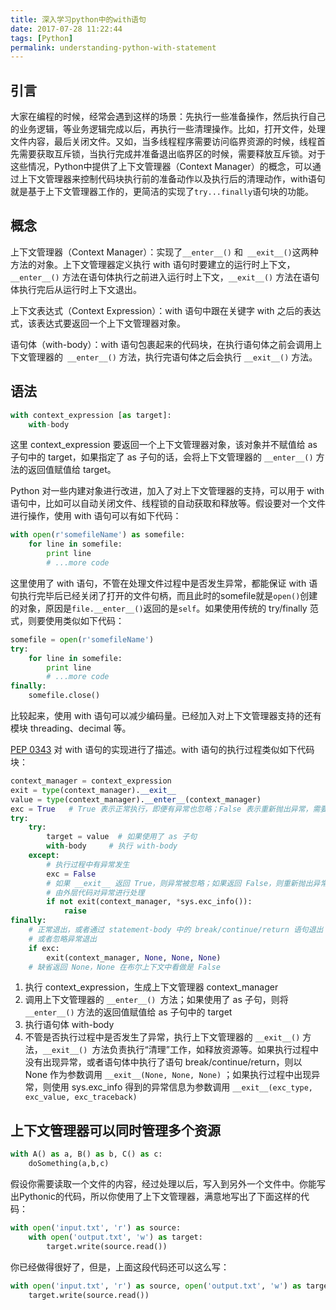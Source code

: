```yaml
---
title: 深入学习python中的with语句
date: 2017-07-28 11:22:44
tags: [Python]
permalink: understanding-python-with-statement
---
```

## 引言 ##
大家在编程的时候，经常会遇到这样的场景：先执行一些准备操作，然后执行自己的业务逻辑，等业务逻辑完成以后，再执行一些清理操作。比如，打开文件，处理文件内容，最后关闭文件。又如，当多线程程序需要访问临界资源的时候，线程首先需要获取互斥锁，当执行完成并准备退出临界区的时候，需要释放互斥锁。对于这些情况，Python中提供了上下文管理器（Context Manager）的概念，可以通过上下文管理器来控制代码块执行前的准备动作以及执行后的清理动作，with语句就是基于上下文管理器工作的，更简洁的实现了`try...finally`语句块的功能。
<!-- more -->
## 概念 ##
上下文管理器（Context Manager）：实现了`__enter__()` 和` __exit__()`这两种方法的对象。上下文管理器定义执行 with 语句时要建立的运行时上下文，`__enter__()` 方法在语句体执行之前进入运行时上下文，`__exit__()` 方法在语句体执行完后从运行时上下文退出。

上下文表达式（Context Expression）：with 语句中跟在关键字 with 之后的表达式，该表达式要返回一个上下文管理器对象。

语句体（with-body）：with 语句包裹起来的代码块，在执行语句体之前会调用上下文管理器的` __enter__()` 方法，执行完语句体之后会执行 `__exit__()` 方法。
## 语法 ##
```python
with context_expression [as target]:
    with-body
```
这里 context_expression 要返回一个上下文管理器对象，该对象并不赋值给 as 子句中的 target，如果指定了 as 子句的话，会将上下文管理器的 `__enter__()` 方法的返回值赋值给 target。

Python 对一些内建对象进行改进，加入了对上下文管理器的支持，可以用于 with 语句中，比如可以自动关闭文件、线程锁的自动获取和释放等。假设要对一个文件进行操作，使用 with 语句可以有如下代码：
```python
with open(r'somefileName') as somefile:
    for line in somefile:
        print line
        # ...more code
```
这里使用了 with 语句，不管在处理文件过程中是否发生异常，都能保证 with 语句执行完毕后已经关闭了打开的文件句柄，而且此时的somefile就是`open()`创建的对象，原因是`file.__enter__()`返回的是`self`。如果使用传统的 try/finally 范式，则要使用类似如下代码：
```python
somefile = open(r'somefileName')
try:
    for line in somefile:
        print line
        # ...more code
finally:
    somefile.close()
```
比较起来，使用 with 语句可以减少编码量。已经加入对上下文管理器支持的还有模块 threading、decimal 等。

[PEP 0343](https://www.python.org/dev/peps/pep-0343/) 对 with 语句的实现进行了描述。with 语句的执行过程类似如下代码块：
```python
context_manager = context_expression
exit = type(context_manager).__exit__  
value = type(context_manager).__enter__(context_manager)
exc = True   # True 表示正常执行，即便有异常也忽略；False 表示重新抛出异常，需要对异常进行处理
try:
    try:
        target = value  # 如果使用了 as 子句
        with-body     # 执行 with-body
    except:
        # 执行过程中有异常发生
        exc = False
        # 如果 __exit__ 返回 True，则异常被忽略；如果返回 False，则重新抛出异常
        # 由外层代码对异常进行处理
        if not exit(context_manager, *sys.exc_info()):
            raise
finally:
    # 正常退出，或者通过 statement-body 中的 break/continue/return 语句退出
    # 或者忽略异常退出
    if exc:
        exit(context_manager, None, None, None) 
    # 缺省返回 None，None 在布尔上下文中看做是 False
```
1. 执行 context_expression，生成上下文管理器 context_manager
2. 调用上下文管理器的 `__enter__() `方法；如果使用了 as 子句，则将` __enter__()` 方法的返回值赋值给 as 子句中的 target
3. 执行语句体 with-body
4. 不管是否执行过程中是否发生了异常，执行上下文管理器的 `__exit__()` 方法，`__exit__() `方法负责执行“清理”工作，如释放资源等。如果执行过程中没有出现异常，或者语句体中执行了语句 break/continue/return，则以 None 作为参数调用 `__exit__(None, None, None)` ；如果执行过程中出现异常，则使用 sys.exc_info 得到的异常信息为参数调用 `__exit__(exc_type, exc_value, exc_traceback)`

## 上下文管理器可以同时管理多个资源 ##
```python
with A() as a, B() as b, C() as c:
    doSomething(a,b,c)
```
假设你需要读取一个文件的内容，经过处理以后，写入到另外一个文件中。你能写出Pythonic的代码，所以你使用了上下文管理器，满意地写出了下面这样的代码：
```python
with open('input.txt', 'r') as source:
    with open('output.txt', 'w') as target:
        target.write(source.read())
```
你已经做得很好了，但是，上面这段代码还可以这么写：
```python
with open('input.txt', 'r') as source, open('output.txt', 'w') as target:
    target.write(source.read())
```